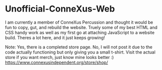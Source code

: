 # Unofficial-ConneXus-Web
I am currently a member of ConneXus Percussion and thought it would be fun to copy, gut, and rebuild the website. Truely some of my best HTML and CSS handy work as well as my first go at attaching JavaScript to a website build. Theres a lot here, and it just keeps growing!

Note: Yes, there is a completed store page. No, I will not post it due to the code actually functioning but only giving you a small t-shirt.
	Visit the actual store if you want merch, just know mine looks better :)
	https://www.connexusindependent.org/store/shop/
